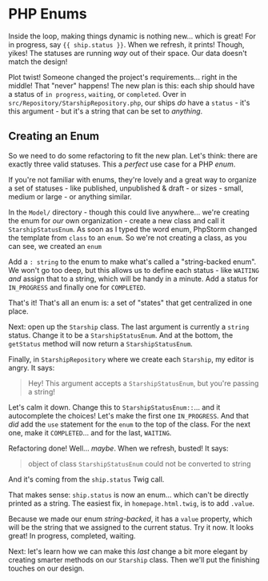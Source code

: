 # PHP Enums

Inside the loop, making things dynamic is nothing new... which is great! For
in progress, say `{{ ship.status }}`. When we refresh, it prints! Though, yikes!
The statuses are running *way* out of their space. Our data doesn't match the
design!

Plot twist! Someone changed the project's requirements... right in the middle!
That "never" happens! The new plan is this: each ship should have a status of
`in progress`, `waiting`, or `completed`. Over in
`src/Repository/StarshipRepository.php`, our ships *do* have a `status` - it's
this argument - but it's a string that can be set to *anything*.

## Creating an Enum

So we need to do some refactoring to fit the new plan. Let's think: there
are exactly three valid statuses. This a *perfect* use case for a PHP *enum*.

If you're not familiar with enums, they're lovely and a great way to organize
a set of statuses - like published, unpublished & draft - or sizes - small, medium
or large - or anything similar.

In the `Model/` directory - though this could live anywhere... we're creating the
enum for *our* own organization - create a new class and call it `StarshipStatusEnum`.
As soon as I typed the word enum, PhpStorm changed the template from `class` to an
`enum`. So we're not creating a class, as you can see, we created an `enum`

Add a `: string` to the enum to make what's called a "string-backed enum". We won't
go too deep, but this allows us to define each status - like `WAITING` *and* assign
that to a string, which will be handy in a minute. Add a status for `IN_PROGRESS`
and finally one for `COMPLETED`.

That's it! That's all an enum is: a set of "states" that get centralized in
one place.

Next: open up the `Starship` class. The last argument is currently a `string` status.
Change it to be a `StarshipStatusEnum`. And at the bottom, the `getStatus` method
will now return a `StarshipStatusEnum`.

Finally, in `StarshipRepository` where we create each `Starship`, my editor is angry.
It says:

> Hey! This argument accepts a `StarshipStatusEnum`, but you're passing a string!

Let's calm it down. Change this to `StarshipStatusEnum::`... and it
autocomplete the choices! Let's make the first one `IN_PROGRESS`. And that *did*
add the `use` statement for the `enum` to the top of the class. For the next one,
make it `COMPLETED`... and for the last, `WAITING`.

Refactoring done! Well... *maybe*. When we refresh, busted! It says:

> object of class `StarshipStatusEnum` could not be converted to string

And it's coming from the `ship.status` Twig call.

That makes sense: `ship.status` is now an enum... which can't be directly printed
as a string. The easiest fix, in `homepage.html.twig`, is to add `.value`.

Because we made our enum *string-backed*, it has a `value` property, which will be
the string that we assigned to the current status. Try it now. It looks great! In
progress, completed, waiting.

Next: let's learn how we can make this *last* change a bit more elegant by creating
smarter methods on our `Starship` class. Then we'll put the finishing touches on
our design.
